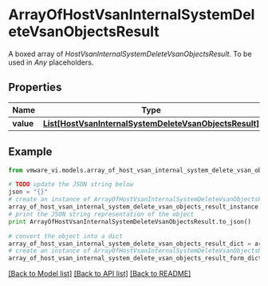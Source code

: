 # ArrayOfHostVsanInternalSystemDeleteVsanObjectsResult

A boxed array of *HostVsanInternalSystemDeleteVsanObjectsResult*. To be used in *Any* placeholders. 

## Properties
Name | Type | Description | Notes
------------ | ------------- | ------------- | -------------
**value** | [**List[HostVsanInternalSystemDeleteVsanObjectsResult]**](HostVsanInternalSystemDeleteVsanObjectsResult.md) |  | 

## Example

```python
from vmware_vi.models.array_of_host_vsan_internal_system_delete_vsan_objects_result import ArrayOfHostVsanInternalSystemDeleteVsanObjectsResult

# TODO update the JSON string below
json = "{}"
# create an instance of ArrayOfHostVsanInternalSystemDeleteVsanObjectsResult from a JSON string
array_of_host_vsan_internal_system_delete_vsan_objects_result_instance = ArrayOfHostVsanInternalSystemDeleteVsanObjectsResult.from_json(json)
# print the JSON string representation of the object
print ArrayOfHostVsanInternalSystemDeleteVsanObjectsResult.to_json()

# convert the object into a dict
array_of_host_vsan_internal_system_delete_vsan_objects_result_dict = array_of_host_vsan_internal_system_delete_vsan_objects_result_instance.to_dict()
# create an instance of ArrayOfHostVsanInternalSystemDeleteVsanObjectsResult from a dict
array_of_host_vsan_internal_system_delete_vsan_objects_result_form_dict = array_of_host_vsan_internal_system_delete_vsan_objects_result.from_dict(array_of_host_vsan_internal_system_delete_vsan_objects_result_dict)
```
[[Back to Model list]](../README.md#documentation-for-models) [[Back to API list]](../README.md#documentation-for-api-endpoints) [[Back to README]](../README.md)


